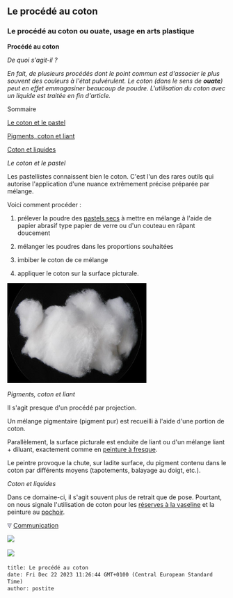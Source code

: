 ## Le procédé au coton
### Le procédé au coton ou ouate, usage en arts plastique
 **Procédé au coton**

_De quoi s'agit-il ?_

_En fait, de plusieurs procédés dont le point commun est d'associer le plus souvent des couleurs à l'état pulvérulent. Le coton (dans le sens de **ouate**) peut en effet emmagasiner beaucoup de poudre. L'utilisation du coton avec un liquide est traitée en fin d'article._

Sommaire

[Le coton et le pastel](coton.html#lecotonetlepastel)

[Pigments, coton et liant](coton.html#pigmentscotonetliant)

[Coton et liquides](coton.html#cotonetliquides)

_Le coton et le pastel_

Les pastellistes connaissent bien le coton. C'est l'un des rares outils qui autorise l'application d'une nuance extrêmement précise préparée par mélange.

Voici comment procéder :

1.  prélever la poudre des [pastels secs](pastelssecs.html) à mettre en mélange à l'aide de papier abrasif type papier de verre ou d'un couteau en râpant doucement
    
2.  mélanger les poudres dans les proportions souhaitées
    
3.  imbiber le coton de ce mélange
    
4.  appliquer le coton sur la surface picturale.
    

![](images/ouate.jpg)

_Pigments, coton et liant_

Il s'agit presque d'un procédé par projection.

Un mélange pigmentaire (pigment pur) est recueilli à l'aide d'une portion de coton.

Parallèlement, la surface picturale est enduite de liant ou d'un mélange liant + diluant, exactement comme en [peinture à fresque](fresque.html).

Le peintre provoque la chute, sur ladite surface, du pigment contenu dans le coton par différents moyens (tapotements, balayage au doigt, etc.).

_Coton et liquides_

Dans ce domaine-ci, il s'agit souvent plus de retrait que de pose. Pourtant, on nous signale l'utilisation de coton pour les [réserves à la vaseline](cirereserves.html) et la peinture au [pochoir](pochoir.html).



![](images/flechebas.gif) [Communication](http://www.artrealite.com/annonceurs.htm) 

[![](https://cbonvin.fr/sites/regie.artrealite.com/visuels/campagne1.png)](index-2.html#20131014)

![](https://cbonvin.fr/sites/regie.artrealite.com/visuels/campagne2.png)
```
title: Le procédé au coton
date: Fri Dec 22 2023 11:26:44 GMT+0100 (Central European Standard Time)
author: postite
```
